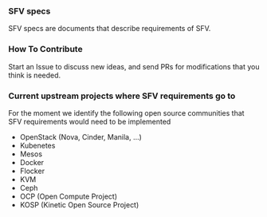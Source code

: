 ### SFV specs
SFV specs are documents that describe requirements of SFV.

### How To Contribute

Start an Issue to discuss new ideas, and send PRs for modifications that you think is needed.

### Current upstream projects where SFV requirements go to 

For the moment we identify the following open source communities that SFV requirements would need to be implemented

* OpenStack (Nova, Cinder, Manila, ...)
* Kubenetes
* Mesos
* Docker
* Flocker
* KVM
* Ceph
* OCP (Open Compute Project)
* KOSP (Kinetic Open Source Project)
